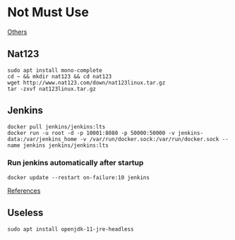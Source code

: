 # Not Must Use

[Others](server/mysql/common.md)

## Nat123

    sudo apt install mono-complete
    cd ~ && mkdir nat123 && cd nat123
    wget http://www.nat123.com/down/nat123linux.tar.gz
    tar -zxvf nat123linux.tar.gz


## Jenkins

    docker pull jenkins/jenkins:lts
    docker run -u root -d -p 10001:8080 -p 50000:50000 -v jenkins-data:/var/jenkins_home -v /var/run/docker.sock:/var/run/docker.sock --name jenkins jenkins/jenkins:lts
    
### Run jenkins automatically after startup
    
    docker update --restart on-failure:10 jenkins

    
[References](./softwares/jenkins/README.md)    


## Useless

    sudo apt install openjdk-11-jre-headless
